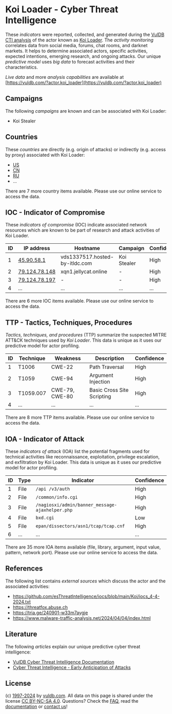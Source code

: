 # Koi Loader - Cyber Threat Intelligence

These _indicators_ were reported, collected, and generated during the [VulDB CTI analysis](https://vuldb.com/?kb.cti) of the actor known as [Koi Loader](https://vuldb.com/?actor.koi_loader). The _activity monitoring_ correlates data from social media, forums, chat rooms, and darknet markets. It helps to determine associated actors, specific activities, expected intentions, emerging research, and ongoing attacks. Our unique _predictive model_ uses _big data_ to forecast activities and their characteristics.

_Live data_ and more _analysis capabilities_ are available at [https://vuldb.com/?actor.koi_loader](https://vuldb.com/?actor.koi_loader)

## Campaigns

The following _campaigns_ are known and can be associated with Koi Loader:

* Koi Stealer

## Countries

These _countries_ are directly (e.g. origin of attacks) or indirectly (e.g. access by proxy) associated with Koi Loader:

* [US](https://vuldb.com/?country.us)
* [CN](https://vuldb.com/?country.cn)
* [RU](https://vuldb.com/?country.ru)
* ...

There are 7 more country items available. Please use our online service to access the data.

## IOC - Indicator of Compromise

These _indicators of compromise_ (IOC) indicate associated network resources which are known to be part of research and attack activities of Koi Loader.

ID | IP address | Hostname | Campaign | Confidence
-- | ---------- | -------- | -------- | ----------
1 | [45.90.58.1](https://vuldb.com/?ip.45.90.58.1) | vds1337517.hosted-by-itldc.com | Koi Stealer | High
2 | [79.124.78.148](https://vuldb.com/?ip.79.124.78.148) | xqn1.jellycat.online | - | High
3 | [79.124.78.197](https://vuldb.com/?ip.79.124.78.197) | - | - | High
4 | ... | ... | ... | ...

There are 6 more IOC items available. Please use our online service to access the data.

## TTP - Tactics, Techniques, Procedures

_Tactics, techniques, and procedures_ (TTP) summarize the suspected MITRE ATT&CK techniques used by _Koi Loader_. This data is unique as it uses our predictive model for actor profiling.

ID | Technique | Weakness | Description | Confidence
-- | --------- | -------- | ----------- | ----------
1 | T1006 | CWE-22 | Path Traversal | High
2 | T1059 | CWE-94 | Argument Injection | High
3 | T1059.007 | CWE-79, CWE-80 | Basic Cross Site Scripting | High
4 | ... | ... | ... | ...

There are 8 more TTP items available. Please use our online service to access the data.

## IOA - Indicator of Attack

These _indicators of attack_ (IOA) list the potential fragments used for technical activities like reconnaissance, exploitation, privilege escalation, and exfiltration by Koi Loader. This data is unique as it uses our predictive model for actor profiling.

ID | Type | Indicator | Confidence
-- | ---- | --------- | ----------
1 | File | `/api /v3/auth` | High
2 | File | `/common/info.cgi` | High
3 | File | `/nagiosxi/admin/banner_message-ajaxhelper.php` | High
4 | File | `bxd.cgi` | Low
5 | File | `epan/dissectors/asn1/tcap/tcap.cnf` | High
6 | ... | ... | ...

There are 35 more IOA items available (file, library, argument, input value, pattern, network port). Please use our online service to access the data.

## References

The following list contains _external sources_ which discuss the actor and the associated activities:

* https://github.com/esThreatIntelligence/iocs/blob/main/Koi/iocs_4-4-2024.txt
* https://threatfox.abuse.ch
* https://tria.ge/240901-w33m7aygje
* https://www.malware-traffic-analysis.net/2024/04/04/index.html

## Literature

The following _articles_ explain our unique predictive cyber threat intelligence:

* [VulDB Cyber Threat Intelligence Documentation](https://vuldb.com/?kb.cti)
* [Cyber Threat Intelligence - Early Anticipation of Attacks](https://www.scip.ch/en/?labs.20201022)

## License

(c) [1997-2024](https://vuldb.com/?kb.changelog) by [vuldb.com](https://vuldb.com/?kb.about). All data on this page is shared under the license [CC BY-NC-SA 4.0](https://creativecommons.org/licenses/by-nc-sa/4.0/). Questions? Check the [FAQ](https://vuldb.com/?kb.faq), read the [documentation](https://vuldb.com/?kb) or [contact us](https://vuldb.com/?contact)!
